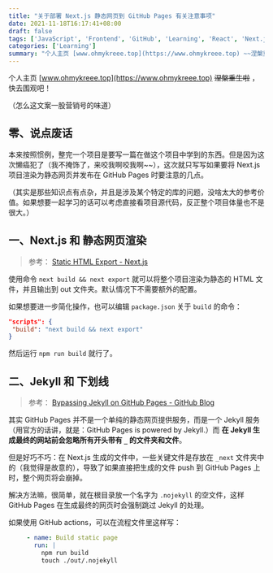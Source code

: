 ```yaml
---
title: "关于部署 Next.js 静态网页到 GitHub Pages 有关注意事项"
date: 2021-11-18T16:17:41+08:00
draft: false
tags: ['JavaScript', 'Frontend', 'GitHub', 'Learning', 'React', 'Next.js', '2021']
categories: ['Learning']
summary: "个人主页 [www.ohmykreee.top](https://www.ohmykreee.top) ~~涅槃重生啦~~ ，快去围观吧！"
---
```


个人主页 [www.ohmykreee.top](https://www.ohmykreee.top) ~~涅槃重生啦~~ ，快去围观吧！

（怎么这文案一股营销号的味道）
 
 ## 零、说点废话
 本来按照惯例，整完一个项目是要写一篇在做这个项目中学到的东西。但是因为这次懒癌犯了（我不掩饰了，来咬我啊咬我啊~~），这次就只写写如果要将 Next.js 项目渲染为静态网页并发布在 GitHub Pages 时要注意的几点。

 （其实是那些知识点有点杂，并且是涉及某个特定的库的问题，没啥太大的参考价值。如果想要一起学习的话可以考虑直接看项目源代码，反正整个项目体量也不是很大。）

 ## 一、Next.js 和 静态网页渲染
 > 参考： [Static HTML Export - Next.js](https://nextjs.org/docs/advanced-features/static-html-export)

 使用命令 `next build && next export` 就可以将整个项目渲染为静态的 HTML 文件，并且输出到 out 文件夹。默认情况下不需要额外的配置。

 如果想要进一步简化操作，也可以编辑 `package.json` 关于 `build` 的命令：
 ```json
"scripts": {
  "build": "next build && next export"
}
 ```
 然后运行 `npm run build` 就行了。

 ## 二、Jekyll 和 下划线
 > 参考： [Bypassing Jekyll on GitHub Pages - GitHub Blog](https://github.blog/2009-12-29-bypassing-jekyll-on-github-pages/)
 
 其实 GitHub Pages 并不是一个单纯的静态网页提供服务，而是一个 Jekyll 服务（用官方的话讲，就是：GitHub Pages is powered by Jekyll.）而 **在 Jekyll 生成最终的网站前会忽略所有开头带有 `_` 的文件夹和文件**。
 
 但是好巧不巧：在 Next.js 生成的文件中，一些关键文件是存放在 `_next` 文件夹中的（我觉得是故意的），导致了如果直接把生成的文件 push 到 GitHub Pages 上时，整个网页将会崩掉。

 解决方法嘛，很简单，就在根目录放一个名字为 `.nojekyll` 的空文件，这样 GitHub Pages 在生成最终的网页时会强制跳过 Jekyll 的处理。
 
 如果使用 GitHub actions，可以在流程文件里这样写：
 ```yaml
      - name: Build static page
        run: |
          npm run build
          touch ./out/.nojekyll
 ```
